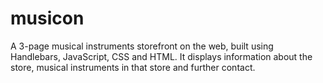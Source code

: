# musicon
A 3-page musical instruments storefront on the web, built using Handlebars, JavaScript, CSS and HTML. 
It displays information about the store, musical instruments in that store and further contact.

